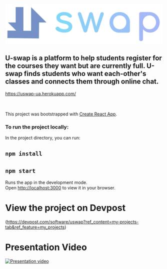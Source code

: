 <img src="UswapLogoTrans.png"/>

## U-swap is a platform to help students register for the courses they want but are currently full. U-swap finds students who want each-other's classes and connects them through online chat.

https://uswap-ua.herokuapp.com/

<br><br>
This project was bootstrapped with [Create React App](https://github.com/facebook/create-react-app).


### To run the project locally:
In the project directory, you can run:

## `npm install`
## `npm start`

Runs the app in the development mode.\
Open [http://localhost:3000](http://localhost:3000) to view it in your browser.

# View the project on Devpost 
(https://devpost.com/software/uswap?ref_content=my-projects-tab&ref_feature=my_projects)


# Presentation Video
[![Presentation video](https://img.youtube.com/vi/SYQERiBUeRA/0.jpg)](https://www.youtube.com/watch?v=SYQERiBUeRA)

